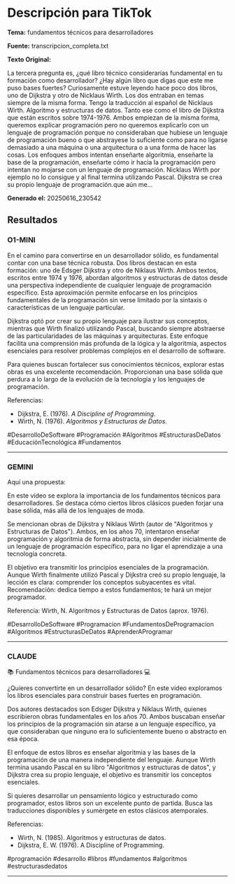# Descripción para TikTok

**Tema:** fundamentos técnicos para desarrolladores

**Fuente:** transcripcion_completa.txt

**Texto Original:**

La tercera pregunta es, ¿qué libro técnico considerarías fundamental en tu formación como desarrollador? ¿Hay algún libro que digas que este me puso bases fuertes? Curiosamente estuve leyendo hace poco dos libros, uno de Dijkstra y otro de Nicklaus Wirth. Los dos entraban en temas siempre de la misma forma. Tengo la traducción al español de Nicklaus Wirth. Algoritmo y estructuras de datos. Tanto ese como el libro de Dijkstra que están escritos sobre 1974-1976. Ambos empiezan de la misma forma, queremos explicar programación pero no queremos explicarlo con un lenguaje de programación porque no consideraban que hubiese un lenguaje de programación bueno o que abstrayese lo suficiente como para no ligarse demasiado a una máquina o una arquitectura o a una forma de hacer las cosas. Los enfoques ambos intentan enseñarte algoritmia, enseñarte la base de la programación, enseñarte cómo ir hacia la programación pero intentan no mojarse con un lenguaje de programación. Nicklaus Wirth por ejemplo no lo consigue y al final termina utilizando Pascal. Dijkstra se crea su propio lenguaje de programación.que aún me...

**Generado el:** 20250616_230542

## Resultados

### O1-MINI

En el camino para convertirse en un desarrollador sólido, es fundamental contar con una base técnica robusta. Dos libros destacan en esta formación: uno de Edsger Dijkstra y otro de Niklaus Wirth. Ambos textos, escritos entre 1974 y 1976, abordan algoritmos y estructuras de datos desde una perspectiva independiente de cualquier lenguaje de programación específico. Esta aproximación permite enfocarse en los principios fundamentales de la programación sin verse limitado por la sintaxis o características de un lenguaje particular.

Dijkstra optó por crear su propio lenguaje para ilustrar sus conceptos, mientras que Wirth finalizó utilizando Pascal, buscando siempre abstraerse de las particularidades de las máquinas y arquitecturas. Este enfoque facilita una comprensión más profunda de la lógica y la algoritmia, aspectos esenciales para resolver problemas complejos en el desarrollo de software.

Para quienes buscan fortalecer sus conocimientos técnicos, explorar estas obras es una excelente recomendación. Proporcionan una base sólida que perdura a lo largo de la evolución de la tecnología y los lenguajes de programación.

Referencias:
- Dijkstra, E. (1976). *A Discipline of Programming*.
- Wirth, N. (1976). *Algoritmos y Estructuras de Datos*.

#DesarrolloDeSoftware #Programación #Algoritmos #EstructurasDeDatos #EducaciónTecnológica #Fundamentos

---

### GEMINI

Aquí una propuesta:

En este vídeo se explora la importancia de los fundamentos técnicos para desarrolladores. Se destaca cómo ciertos libros clásicos pueden forjar una base sólida, más allá de los lenguajes de moda.

Se mencionan obras de Dijkstra y Niklaus Wirth (autor de "Algoritmos y Estructuras de Datos"). Ambos, en los años 70, intentaron enseñar programación y algoritmia de forma abstracta, sin depender inicialmente de un lenguaje de programación específico, para no ligar el aprendizaje a una tecnología concreta.

El objetivo era transmitir los principios esenciales de la programación. Aunque Wirth finalmente utilizó Pascal y Dijkstra creó su propio lenguaje, la lección es clara: comprender los conceptos subyacentes es vital. Recomendación: dedica tiempo a estos fundamentos; te hará un mejor programador.

Referencia: Wirth, N. Algoritmos y Estructuras de Datos (aprox. 1976).

#DesarrolloDeSoftware
#Programacion
#FundamentosDeProgramacion
#Algoritmos
#EstructurasDeDatos
#AprenderAProgramar

---

### CLAUDE

📚 Fundamentos técnicos para desarrolladores 💻

¿Quieres convertirte en un desarrollador sólido? En este video exploramos los libros esenciales para construir bases fuertes en programación. 

Dos autores destacados son Edsger Dijkstra y Niklaus Wirth, quienes escribieron obras fundamentales en los años 70. Ambos buscaban enseñar los principios de la programación sin atarse a un lenguaje específico, ya que consideraban que ninguno era lo suficientemente bueno o abstracto en esa época.

El enfoque de estos libros es enseñar algoritmia y las bases de la programación de una manera independiente del lenguaje. Aunque Wirth termina usando Pascal en su libro "Algoritmos y estructuras de datos", y Dijkstra crea su propio lenguaje, el objetivo es transmitir los conceptos esenciales.

Si quieres desarrollar un pensamiento lógico y estructurado como programador, estos libros son un excelente punto de partida. Busca las traducciones disponibles y sumérgete en estos clásicos atemporales.

Referencias:
- Wirth, N. (1985). Algoritmos y estructuras de datos. 
- Dijkstra, E. W. (1976). A Discipline of Programming.

#programación #desarrollo #libros #fundamentos #algoritmos #estructurasdedatos

---

